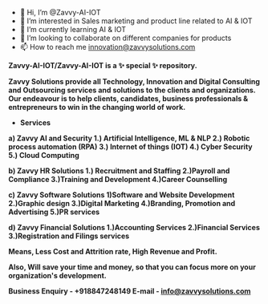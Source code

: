 - 👋 Hi, I’m @Zavvy-AI-IOT
- 👀 I’m interested in Sales marketing and product line related to AI & IOT
- 🌱 I’m currently learning AI & IOT
- 💞️ I’m looking to collaborate on different companies for products
- 📫 How to reach me innovation@zavvysolutions.com

<b>
Zavvy-AI-IOT/Zavvy-AI-IOT is a ✨ special ✨ repository.
  
Zavvy Solutions provide all Technology, Innovation and Digital Consulting and Outsourcing services and solutions to the clients and organizations. Our endeavour is to help clients, candidates, business professionals & entrepreneurs to win in the changing world of work.

- Services

a) Zavvy AI and Security
1.) Artificial Intelligence, ML & NLP
2.) Robotic process automation (RPA) 
3.) Internet of things (IOT) 
4.) Cyber Security 
5.) Cloud Computing


b) Zavvy HR Solutions
1.) Recruitment and Staffing
2.)Payroll and Compliance
3.)Training and Development
4.)Career Counselling


c) Zavvy Software Solutions 
1)Software and Website Development
2.)Graphic design
3.)Digital Marketing 
4.)Branding, Promotion and Advertising 
5.)PR services 


d) Zavvy Financial Solutions
1.)Accounting Services
2.)Financial Services
3.)Registration and Filings services


Means, 
Less Cost and Attrition rate, 
High Revenue and Profit.

Also, 
Will save your time and money, so that you can focus more on your organization's development. 


Business Enquiry - +918847248149 
E-mail - info@zavvysolutions.com
</b>
